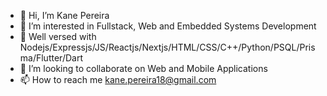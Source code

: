 - 👋 Hi, I’m Kane Pereira
- 👀 I’m interested in Fullstack, Web and Embedded Systems Development
- 🌱 Well versed with Nodejs/Expressjs/JS/Reactjs/Nextjs/HTML/CSS/C++/Python/PSQL/Prisma/Flutter/Dart
- 💞️ I’m looking to collaborate on Web and Mobile Applications
- 📫 How to reach me kane.pereira18@gmail.com

<!---
S0han/S0han is a ✨ special ✨ repository because its `README.md` (this file) appears on your GitHub profile.
You can click the Preview link to take a look at your changes.
--->
